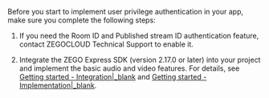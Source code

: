 
Before you start to implement user privilege authentication in your app, make sure you complete the following steps:

1. If you need the Room ID and Published stream ID authentication feature, contact ZEGOCLOUD Technical Support to enable it. 

2. Integrate the ZEGO Express SDK (version 2.17.0 or later) into your project and implement the basic audio and video features. For details, see [Getting started - Integration\|_blank](!ExpressVideoSDK-Integration/SDK_Integration) and [Getting started - Implementation\|_blank](!ExpressVideoSDK-Integration/Solution_Implementation).






